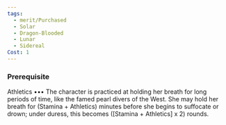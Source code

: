 ```yaml
---
tags:
  - merit/Purchased
  - Solar
  - Dragon-Blooded
  - Lunar
  - Sidereal
Cost: 1
---
```


### Prerequisite
Athletics •••
The character is practiced at holding her breath for long periods of time, like the famed pearl divers of the West.
She may hold her breath for (Stamina + Athletics) minutes before she begins to suffocate or drown; under duress, this becomes ([Stamina + Athletics] x 2) rounds.
